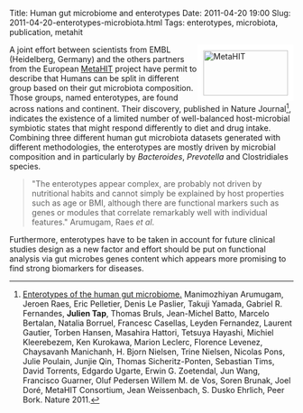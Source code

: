 Title: Human gut microbiome and enterotypes
Date: 2011-04-20 19:00
Slug: 2011-04-20-enterotypes-microbiota.html
Tags: enterotypes, microbiota, publication, metahit

<img src="http://locus.jouy.inra.fr/metahit/typo3temp/pics/048920d4b2.jpg" alt="MetaHIT" title="MetaHIT Metagenomics Human Intestinal Tract" style="float: right; border: 10px solid white;" mce_style="float: right; border: 10px solid white;" height="80" border="0" width="150">

A joint effort between scientists from EMBL (Heidelberg, Germany) and the others partners from the European [MetaHIT](http://www.metahit.eu/) project have permit to describe that Humans can be split in different group based on their gut microbiota composition. Those groups, named enterotypes, are found across nations and continent. Their discovery, published in Nature Journal[^1], indicates the existence of a limited number of well-balanced host-microbial symbiotic states that might respond differently to diet and drug intake. Combining three different human gut microbiota datasets generated with different methodologies, the enterotypes are mostly driven by microbial composition and in particularly by _Bacteroides_, _Prevotella_ and Clostridiales species.

>"The enterotypes appear complex, are probably not driven by nutritional habits and cannot simply be explained by host properties such as age or BMI, although there are functional markers such as genes or modules that correlate remarkably well with individual features." Arumugam, Raes _et al_.



Furthermore, enterotypes have to be taken in account for future clinical studies design as a new factor and effort should be put on functional analysis via gut microbes genes content which appears more promising to find strong biomarkers for diseases.

[^1]: [Enterotypes of the human gut microbiome.](http://dx.doi.org/10.1038/nature09944) Manimozhiyan Arumugam, Jeroen Raes, Eric Pelletier, Denis Le Paslier, Takuji Yamada, Gabriel R. Fernandes, **Julien Tap**, Thomas Bruls, Jean-Michel Batto, Marcelo Bertalan, Natalia Borruel, Francesc Casellas, Leyden Fernandez, Laurent Gautier, Torben Hansen, Masahira Hattori, Tetsuya Hayashi, Michiel Kleerebezem, Ken Kurokawa, Marion Leclerc, Florence Levenez, Chaysavanh Manichanh, H. Bjorn Nielsen, Trine Nielsen, Nicolas Pons, Julie Poulain, Junjie Qin, Thomas Sicheritz-Ponten, Sebastian Tims, David Torrents, Edgardo Ugarte, Erwin G. Zoetendal, Jun Wang, Francisco Guarner, Oluf Pedersen Willem M. de Vos, Soren Brunak, Joel Doré, MetaHIT Consortium, Jean Weissenbach, S. Dusko Ehrlich, Peer Bork. Nature 2011.